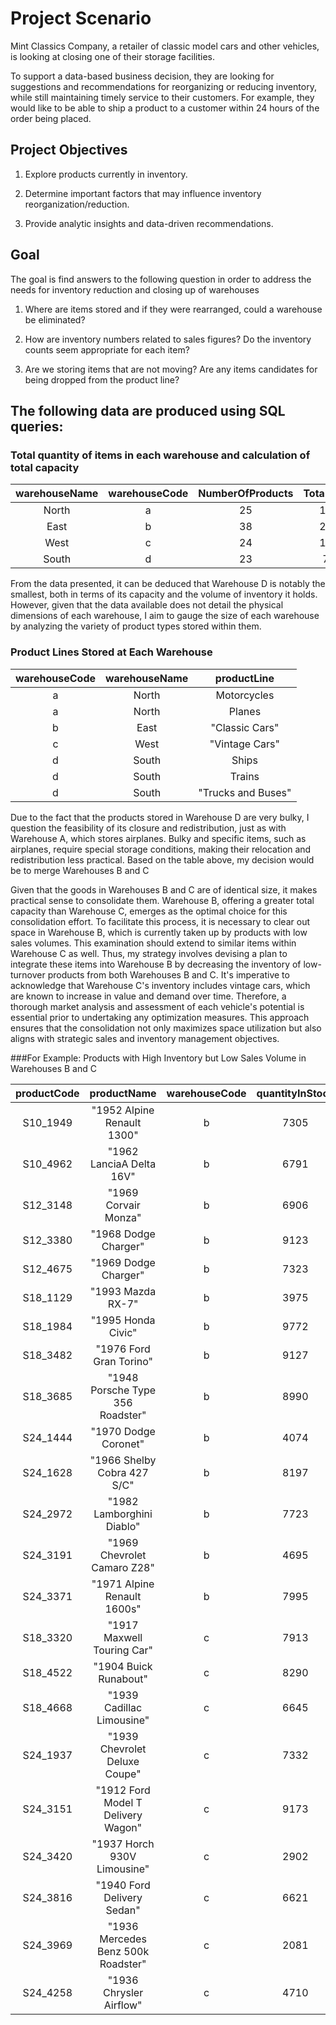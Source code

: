 # Project Scenario 

Mint Classics Company, a retailer of classic model cars and other vehicles, is looking at closing one of their storage facilities. 

To support a data-based business decision, they are looking for suggestions and recommendations for reorganizing or reducing inventory, while still maintaining timely service to their customers. For example, they would like to be able to ship a product to a customer within 24 hours of the order being placed.

## Project Objectives

1. Explore products currently in inventory.

2. Determine important factors that may influence inventory reorganization/reduction.

3. Provide analytic insights and data-driven recommendations.

 ## Goal
 
 The goal is find answers to the following question in order to address the needs for inventory reduction and closing up of warehouses
 
 1) Where are items stored and if they were rearranged, could a warehouse be eliminated?

2) How are inventory numbers related to sales figures? Do the inventory counts seem appropriate for each item?

3) Are we storing items that are not moving? Are any items candidates for being dropped from the product line?

## The following data are produced using SQL queries:
###  Total quantity of items in each warehouse and calculation of total capacity

| warehouseName | warehouseCode | NumberOfProducts | TotalInventory| warehousePctCap | TotalCapacity |
| :------------:| :---------------:| :-------------:|  :-------------:| :------------:|  :-----------:|
| North | a | 25 | 131688 | 72 | 182900 |
| East  | b | 38 |219183  | 67 | 327139 |
| West  | c | 24 |124880  | 50 | 249760 |
| South | d | 23 |79380   | 75 | 105840 |

From the data presented, it can be deduced that Warehouse D is notably the smallest, both in terms of its capacity and the volume of inventory it holds. However, given that the data available does not detail the physical dimensions of each warehouse, I aim to gauge the size of each warehouse by analyzing the variety of product types stored within them.

### Product Lines Stored at Each Warehouse

|warehouseCode|warehouseName|productLine|
| :------------:| :---------------:| :-------------:|
| a | North | Motorcycles|
| a | North | Planes |
| b | East  | "Classic Cars" |
| c | West  | "Vintage Cars" |
| d | South | Ships |
| d | South | Trains |
| d | South | "Trucks and Buses" |

Due to the fact that the products stored in Warehouse D are very bulky, I question the feasibility of its closure and redistribution, just as with Warehouse A, which stores airplanes. Bulky and specific items, such as airplanes, require special storage conditions, making their relocation and redistribution less practical. Based on the table above, my decision would be to merge Warehouses B and C

Given that the goods in Warehouses B and C are of identical size, it makes practical sense to consolidate them. Warehouse B, offering a greater total capacity than Warehouse C, emerges as the optimal choice for this consolidation effort. To facilitate this process, it is necessary to clear out space in Warehouse B, which is currently taken up by products with low sales volumes. This examination should extend to similar items within Warehouse C as well. Thus, my strategy involves devising a plan to integrate these items into Warehouse B by decreasing the inventory of low-turnover products from both Warehouses B and C. It's imperative to acknowledge that Warehouse C's inventory includes vintage cars, which are known to increase in value and demand over time. Therefore, a thorough market analysis and assessment of each vehicle's potential is essential prior to undertaking any optimization measures. This approach ensures that the consolidation not only maximizes space utilization but also aligns with strategic sales and inventory management objectives.

###For Example: Products with High Inventory but Low Sales Volume in Warehouses B and C

| productCode | productName |warehouseCode | quantityInStock | quantityOrdered|
| :--------:  | :----------:| :----------:| :-----------:| :-----------------:|
|S10_1949|"1952 Alpine Renault 1300"|b|7305|961|
|S10_4962|"1962 LanciaA Delta 16V"|b|6791|932|
|S12_3148|"1969 Corvair Monza"|b|6906|963|
|S12_3380|"1968 Dodge Charger"|b|9123|925|
|S12_4675|"1969 Dodge Charger"|b|7323|992|
|S18_1129|"1993 Mazda RX-7"|b|3975|947|
|S18_1984|"1995 Honda Civic"|b|9772|917|
|S18_3482|"1976 Ford Gran Torino"|b|9127|915|
|S18_3685|"1948 Porsche Type 356 Roadster"|b|8990|948|
|S24_1444|"1970 Dodge Coronet"|b|4074|976|
|S24_1628|"1966 Shelby Cobra 427 S/C"|b|8197|915|
|S24_2972|"1982 Lamborghini Diablo"|b|7723|912|
|S24_3191|"1969 Chevrolet Camaro Z28"|b|4695|870|
|S24_3371|"1971 Alpine Renault 1600s"|b|7995|969|
|S18_3320|"1917 Maxwell Touring Car"|c|7913|992|
|S18_4522|"1904 Buick Runabout"|c|8290|990|
|S18_4668|"1939 Cadillac Limousine"|c|6645|995|
|S24_1937|"1939 Chevrolet Deluxe Coupe"|c|7332|937|
|S24_3151|"1912 Ford Model T Delivery Wagon"|c|9173|991|
|S24_3420|"1937 Horch 930V Limousine"|c|2902|884|
|S24_3816|"1940 Ford Delivery Sedan"|c|6621|923|
|S24_3969|"1936 Mercedes Benz 500k Roadster"|c|2081|824|
|S24_4258|"1936 Chrysler Airflow"|c|4710|983|



